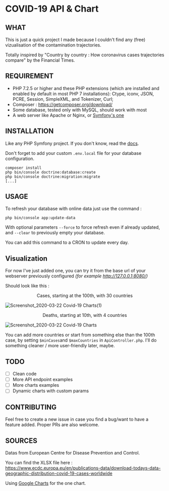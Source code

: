 # COVID-19 API & Chart

## WHAT

This is just a quick project I made because I couldn't find any (free) vizualisation of the contamination trajectories.

Totally inspired by "Country by country : How coronavirus cases trajectories compare" by the Financial Times.

## REQUIREMENT

- PHP 7.2.5 or higher and these PHP extensions (which are installed and enabled by default in most PHP 7 installations): Ctype, iconv, JSON, PCRE, Session, SimpleXML, and Tokenizer, Curl;
- Composer : https://getcomposer.org/download/
- Some database, tested only with MySQL, should work with most
- A web server like Apache or Nginx, or [Symfony's one](https://symfony.com/doc/current/setup/symfony_server.html)

## INSTALLATION

Like any PHP Symfony project. If you don't know, read the [docs](https://symfony.com/doc/current/index.html).

Don't forget to add your custom `.env.local` file for your database configuration.

```
composer install
php bin/console doctrine:database:create
php bin/console doctrine:migration:migrate
[...]
```

## USAGE

To refresh your database with online data just use the command :
```
php bin/console app:update-data
```
With optional parameters `--force` to force refresh even if already updated, and `--clear` to previously empty your database.

You can add this command to a CRON to update every day.

## Visualization

For now I've just added one, you can try it from the base url of your webserver previously configured *(for example http://127.0.0.1:8080/)*

Should look like this :

<p align="center">Cases, starting at the 100th, with 30 countries</p>

![Screenshot_2020-03-22 Covid-19 Charts(1)](https://user-images.githubusercontent.com/615053/77256848-f7ef1800-6c70-11ea-8561-2560a70e97ab.png)

<p align="center">Deaths, starting at 10th, with 4 countries</p>

![Screenshot_2020-03-22 Covid-19 Charts](https://user-images.githubusercontent.com/615053/77256846-f7568180-6c70-11ea-8772-2c70a21c5144.png)


You can add more countries or start from something else than the 100th case, by setting `$minCases`and `$maxCountries` in `ApiController.php`. I'll do something cleaner / more user-friendly later, maybe.

## TODO

- [ ] Clean code
- [ ] More API endpoint examples
- [ ] More charts examples
- [ ] Dynamic charts with custom params

## CONTRIBUTING

Feel free to create a new issue in case you find a bug/want to have a feature added. Proper PRs are also welcome.

## SOURCES

Datas from European Centre for Disease Prevention and Control.

You can find the XLSX file here : https://www.ecdc.europa.eu/en/publications-data/download-todays-data-geographic-distribution-covid-19-cases-worldwide

Using [Google Charts](https://developers-dot-devsite-v2-prod.appspot.com/chart/interactive/docs/gallery/linechart) for the one chart.
